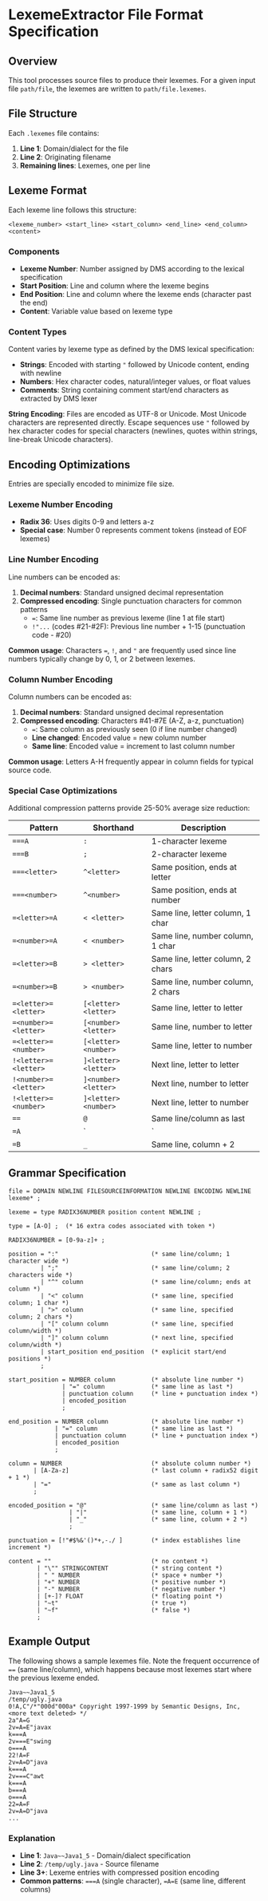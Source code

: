 # LexemeExtractor File Format Specification

## Overview

This tool processes source files to produce their lexemes. For a given input file `path/file`, the lexemes are written to `path/file.lexemes`.

## File Structure

Each `.lexemes` file contains:

1. **Line 1**: Domain/dialect for the file
2. **Line 2**: Originating filename
3. **Remaining lines**: Lexemes, one per line

## Lexeme Format

Each lexeme line follows this structure:

```
<lexeme_number> <start_line> <start_column> <end_line> <end_column> <content>
```

### Components

- **Lexeme Number**: Number assigned by DMS according to the lexical specification
- **Start Position**: Line and column where the lexeme begins
- **End Position**: Line and column where the lexeme ends (character past the end)
- **Content**: Variable value based on lexeme type

### Content Types

Content varies by lexeme type as defined by the DMS lexical specification:

- **Strings**: Encoded with starting `"` followed by Unicode content, ending with newline
- **Numbers**: Hex character codes, natural/integer values, or float values
- **Comments**: String containing comment start/end characters as extracted by DMS lexer

**String Encoding**: Files are encoded as UTF-8 or Unicode. Most Unicode characters are represented directly. Escape sequences use `"` followed by hex character codes for special characters (newlines, quotes within strings, line-break Unicode characters).

## Encoding Optimizations

Entries are specially encoded to minimize file size.

### Lexeme Number Encoding

- **Radix 36**: Uses digits 0-9 and letters a-z
- **Special case**: Number 0 represents comment tokens (instead of EOF lexemes)

### Line Number Encoding

Line numbers can be encoded as:

1. **Decimal numbers**: Standard unsigned decimal representation
2. **Compressed encoding**: Single punctuation characters for common patterns
   - `=`: Same line number as previous lexeme (line 1 at file start)
   - `!"...` (codes #21-#2F): Previous line number + 1-15 (punctuation code - #20)

**Common usage**: Characters `=`, `!`, and `"` are frequently used since line numbers typically change by 0, 1, or 2 between lexemes.

### Column Number Encoding

Column numbers can be encoded as:

1. **Decimal numbers**: Standard unsigned decimal representation
2. **Compressed encoding**: Characters #41-#7E (A-Z, a-z, punctuation)
   - `=`: Same column as previously seen (0 if line number changed)
   - **Line changed**: Encoded value = new column number
   - **Same line**: Encoded value = increment to last column number

**Common usage**: Letters A-H frequently appear in column fields for typical source code.

### Special Case Optimizations

Additional compression patterns provide 25-50% average size reduction:

| Pattern | Shorthand | Description |
|---------|-----------|-------------|
| `===A` | `:` | 1-character lexeme |
| `===B` | `;` | 2-character lexeme |
| `===<letter>` | `^<letter>` | Same position, ends at letter |
| `===<number>` | `^<number>` | Same position, ends at number |
| `=<letter>=A` | `< <letter>` | Same line, letter column, 1 char |
| `=<number>=A` | `< <number>` | Same line, number column, 1 char |
| `=<letter>=B` | `> <letter>` | Same line, letter column, 2 chars |
| `=<number>=B` | `> <number>` | Same line, number column, 2 chars |
| `=<letter>=<letter>` | `[<letter><letter>` | Same line, letter to letter |
| `=<number>=<letter>` | `[<number><letter>` | Same line, number to letter |
| `=<letter>=<number>` | `[<letter><number>` | Same line, letter to number |
| `!<letter>=<letter>` | `]<letter><letter>` | Next line, letter to letter |
| `!<number>=<letter>` | `]<number><letter>` | Next line, number to letter |
| `!<letter>=<number>` | `]<letter><number>` | Next line, letter to number |
| `==` | `@` | Same line/column as last |
| `=A` | `|` | Same line, column + 1 |
| `=B` | `_` | Same line, column + 2 |

## Grammar Specification

```ebnf
file = DOMAIN NEWLINE FILESOURCEINFORMATION NEWLINE ENCODING NEWLINE lexeme* ;

lexeme = type RADIX36NUMBER position content NEWLINE ;

type = [A-O] ;  (* 16 extra codes associated with token *)

RADIX36NUMBER = [0-9a-z]+ ;

position = ":"                          (* same line/column; 1 character wide *)
         | ";"                          (* same line/column; 2 characters wide *)
         | "^" column                   (* same line/column; ends at column *)
         | "<" column                   (* same line, specified column; 1 char *)
         | ">" column                   (* same line, specified column; 2 chars *)
         | "[" column column            (* same line, specified column/width *)
         | "]" column column            (* next line, specified column/width *)
         | start_position end_position  (* explicit start/end positions *)
         ;

start_position = NUMBER column          (* absolute line number *)
               | "=" column             (* same line as last *)
               | punctuation column     (* line + punctuation index *)
               | encoded_position
               ;

end_position = NUMBER column            (* absolute line number *)
             | "=" column               (* same line as last *)
             | punctuation column       (* line + punctuation index *)
             | encoded_position
             ;

column = NUMBER                         (* absolute column number *)
       | [A-Za-z]                       (* last column + radix52 digit + 1 *)
       | "="                            (* same as last column *)
       ;

encoded_position = "@"                  (* same line/column as last *)
                 | "|"                  (* same line, column + 1 *)
                 | "_"                  (* same line, column + 2 *)
                 ;

punctuation = [!"#$%&'()*+,-./ ]        (* index establishes line increment *)

content = ""                            (* no content *)
        | "\"" STRINGCONTENT            (* string content *)
        | " " NUMBER                    (* space + number *)
        | "+" NUMBER                    (* positive number *)
        | "-" NUMBER                    (* negative number *)
        | [+-]? FLOAT                   (* floating point *)
        | "~t"                          (* true *)
        | "~f"                          (* false *)
        ;
```

## Example Output

The following shows a sample lexemes file. Note the frequent occurrence of `==` (same line/column), which happens because most lexemes start where the previous lexeme ended.

```
Java~~Java1_5
/temp/ugly.java
0!A,C"/*"000d"000a* Copyright 1997-1999 by Semantic Designs, Inc, <more text deleted> */
2a"A=G
2v=A=E"javax
k===A
2v===E"swing
o===A
22!A=F
2v=A=D"java
k===A
2v===C"awt
k===A
b===A
o===A
22=A=F
2v=A=D"java
...
```

### Explanation

- **Line 1**: `Java~~Java1_5` - Domain/dialect specification
- **Line 2**: `/temp/ugly.java` - Source filename
- **Line 3+**: Lexeme entries with compressed position encoding
- **Common patterns**: `===A` (single character), `=A=E` (same line, different columns)